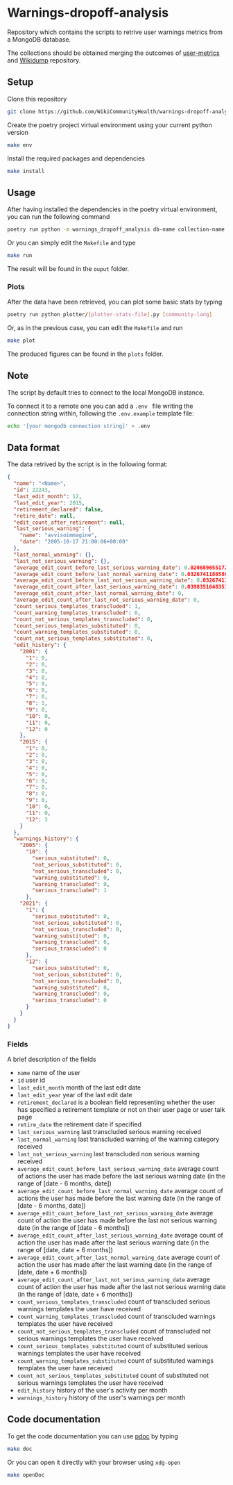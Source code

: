 # Warnings-dropoff-analysis

Repository which contains the scripts to retrive user warnings metrics from a MongoDB database.

The collections should be obtained merging the outcomes of [user-metrics](https://github.com/WikiCommunityHealth/user-metrics) and [Wikidump](https://github.com/samuelebortolotti/wikidump) repository.

## Setup

Clone this repository

```bash
git clone https://github.com/WikiCommunityHealth/warnings-dropoff-analysis.git
```

Create the poetry project virtual environment using your current python version

```bash
make env
```

Install the required packages and dependencies

```bash
make install
```

## Usage

After having installed the dependencies in the poetry virtual environment, you can run the following command

```bash
poetry run python -m warnings_dropoff_analysis db-name collection-name [--output-compression gzip] extract-user-warnings-metrics [month to consider the drop-off]
```

Or you can simply edit the `Makefile` and type

```bash
make run
```

The result will be found in the `ouput` folder.

### Plots

After the data have been retrieved, you can plot some basic stats by typing

```bash
poetry run python plotter/[plotter-stats-file].py [community-lang]
```

Or, as in the previous case, you can edit the `Makefile` and run
```bash
make plot
```

The produced figures can be found in the `plots` folder.

## Note

The script by default tries to connect to the local MongoDB instance. 

To connect it to a remote one you can add a  `.env ` file writing the connection string within, following the  `.env.example` template file:

```bash
echo '[your mongodb connection string]' > .env
```

## Data format

The data retrived by the script is in the following format:

```json
{
  "name": "<Name>",
  "id": 22243,
  "last_edit_month": 12,
  "last_edit_year": 2015,
  "retirement_declared": false,
  "retire_date": null,
  "edit_count_after_retirement": null,
  "last_serious_warning": {
    "name": "avvisoimmagine",
    "date": "2005-10-17 21:00:06+00:00"
  },
  "last_normal_warning": {},
  "last_not_serious_warning": {},
  "average_edit_count_before_last_serious_warning_date": 0.020689655172413793,
  "average_edit_count_before_last_normal_warning_date": 0.03267411865864144,
  "average_edit_count_before_last_not_serious_warning_date": 0.03267411865864144,
  "average_edit_count_after_last_serious_warning_date": 0.03983516483516483,
  "average_edit_count_after_last_normal_warning_date": 0,
  "average_edit_count_after_last_not_serious_warning_date": 0,
  "count_serious_templates_transcluded": 1,
  "count_warning_templates_transcluded": 0,
  "count_not_serious_templates_transcluded": 0,
  "count_serious_templates_substituted": 0,
  "count_warning_templates_substituted": 0,
  "count_not_serious_templates_substituted": 0,
  "edit_history": {
    "2001": {
      "1": 0,
      "2": 0,
      "3": 0,
      "4": 0,
      "5": 0,
      "6": 0,
      "7": 0,
      "8": 1,
      "9": 0,
      "10": 0,
      "11": 0,
      "12": 0
    },
    "2015": {
      "1": 0,
      "2": 0,
      "3": 0,
      "4": 0,
      "5": 0,
      "6": 0,
      "7": 0,
      "8": 0,
      "9": 0,
      "10": 0,
      "11": 0,
      "12": 3
    }
  },
  "warnings_history": {
    "2005": {
      "10": {
        "serious_substituted": 0,
        "not_serious_substituted": 0,
        "not_serious_transcluded": 0,
        "warning_substituted": 0,
        "warning_transcluded": 0,
        "serious_transcluded": 1
      },
    "2021": {
      "1": {
        "serious_substituted": 0,
        "not_serious_substituted": 0,
        "not_serious_transcluded": 0,
        "warning_substituted": 0,
        "warning_transcluded": 0,
        "serious_transcluded": 0
      },
      "12": {
        "serious_substituted": 0,
        "not_serious_substituted": 0,
        "not_serious_transcluded": 0,
        "warning_substituted": 0,
        "warning_transcluded": 0,
        "serious_transcluded": 0
      }
    }
  }
}
```

### Fields

A brief description of the fields

- `name` name of the user
- `id` user id
- `last_edit_month` month of the last edit date
- `last_edit_year` year of the last edit date
- `retirement_declared` is a boolean field representing whether the user has specified a retirement template or not on their user page or user talk page
- `retire_date` the retirement date if specified
- `last_serious_warning` last transcluded serious warning received
- `last_normal_warning` last transcluded warning of the warning category received 
- `last_not_serious_warning` last transcluded non serious warning received
- `average_edit_count_before_last_serious_warning_date` average count of actions the user has made before the last serious warning date (in the range of [date - 6 months, date])
- `average_edit_count_before_last_normal_warning_date` average count of actions the user has made before the last warning date (in the range of [date - 6 months, date])
- `average_edit_count_before_last_not_serious_warning_date` average count of action the user has made before the last not serious warning date (in the range of [date - 6 months])
- `average_edit_count_after_last_serious_warning_date` average count of action the user has made after the last serious warning date (in the range of [date, date + 6 months])
- `average_edit_count_after_last_normal_warning_date` average count of action the user has made after the last warning date (in the range of [date, date + 6 months])
- `average_edit_count_after_last_not_serious_warning_date` average count of action the user has made after the last not serious warning date (in the range of [date, date + 6 months])
- `count_serious_templates_transcluded` count of transcluded serious warnings templates the user have received
- `count_warning_templates_transcluded` count of transcluded warnings templates the user have received
- `count_not_serious_templates_transcluded` count of transcluded not serious warnings templates the user have received
- `count_serious_templates_substituted` count of substituted serious warnings templates the user have received
- `count_warning_templates_substituted` count of substituted warnings templates the user have received
- `count_not_serious_templates_substituted` count of substituted not serious warnings templates the user have received
- `edit_history` history of the user's activity per month
- `warnings_history`  history of the user's warnings per month

## Code documentation

To get the code documentation you can use [pdoc](https://github.com/pdoc3/pdoc) by typing

```bash
make doc
```

Or you can open it directly with your browser using `xdg-open`

```bash
make openDoc
```
